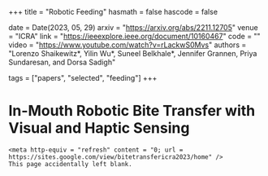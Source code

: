 +++
title = "Robotic Feeding"
hasmath = false
hascode = false

date = Date(2023, 05, 29)
arxiv = "https://arxiv.org/abs/2211.12705"
venue = "ICRA"
link = "https://ieeexplore.ieee.org/document/10160467"
code = ""
video = "https://www.youtube.com/watch?v=rLackwS0Mvs"
authors = "Lorenzo Shaikewitz*, Yilin Wu*, Suneel Belkhale*, Jennifer Grannen, Priya Sundaresan, and Dorsa Sadigh"

tags = ["papers", "selected", "feeding"]
+++

# In-Mouth Robotic Bite Transfer with Visual and Haptic Sensing
~~~
<meta http-equiv = "refresh" content = "0; url = https://sites.google.com/view/bitetransfericra2023/home" />
This page accidentally left blank.
~~~